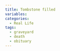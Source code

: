 ```yaml
---
title: Tombstone filled
variables:
categories:
  - Real Life
tags:
  - graveyard
  - death
  - obituary
---
```


